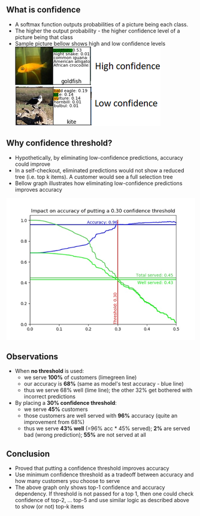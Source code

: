 ## What is confidence
- A softmax function outputs probabilities of a picture being each class. <br>
- The higher the output probability - the higher confidence level of a picture being that class
- Sample picture bellow shows high and low confidence levels<br>
![alt text](Visuals/ConfidenceIntervals/HighLowConfidence.png "")

## Why confidence threshold?
- Hypothetically, by eliminating low-confidence predictions, accuracy could improve
- In a self-checkout, eliminated predictions would not show a reduced tree (i.e. top k items). A customer would see a full selection tree
- Bellow graph illustrates how eliminating low-confidence predictions improves accuracy

![alt text](Visuals/ConfidenceIntervals/ConfThreshold300.jpg "")

## Observations
- When **no threshold** is used:
  - we serve **100%** of customers (limegreen line)
  - our accuracy is **68%** (same as model's test accuracy - blue line)
  - thus we serve 68% well (lime line); the other 32% get bothered with incorrect predictions
- By placing a **30% confidence threshold**:
  - we serve **45%** customers 
  - those customers are well served with **96%** accuracy (quite an improvement from 68%)
  - thus we serve **43% well** (=96% acc * 45% served); **2%** are served bad (wrong prediction); **55%** are not served at all

## Conclusion
- Proved that putting a confidence threshold improves accuracy
- Use minimum confidence threshold as a tradeoff between accuracy and how many customers you choose to serve
- The above graph only shows top-1 confidence and accuracy dependency. If threshold is not passed for a top 1, then one could check confidence of top-2, ... top-5 and use similar logic as described above to show (or not) top-k items